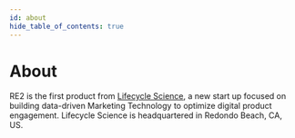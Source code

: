 ```yaml
---
id: about
hide_table_of_contents: true
---
```


# About

RE2 is the first product from [Lifecycle Science](https://github.com/Lifecycle-Science), a new start up focused on building data-driven Marketing Technology to optimize digital product engagement. Lifecycle Science is headquartered in Redondo Beach, CA, US.

